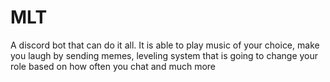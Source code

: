 # MLT
A discord bot that can do it all. It is able to play music of your choice, make you laugh by sending memes, leveling system that is going to change your role based on how often you chat and much more
